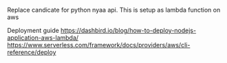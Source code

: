 Replace candicate for python nyaa api. This is setup as lambda function on aws

Deployment guide
https://dashbird.io/blog/how-to-deploy-nodejs-application-aws-lambda/
https://www.serverless.com/framework/docs/providers/aws/cli-reference/deploy